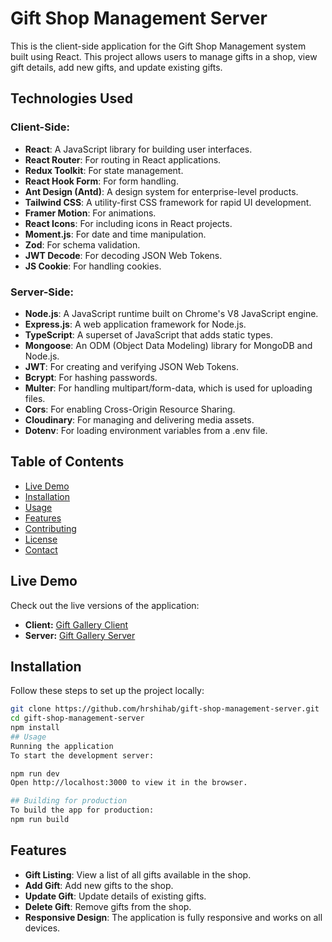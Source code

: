 # Gift Shop Management Server

This is the client-side application for the Gift Shop Management system built using React. This project allows users to manage gifts in a shop, view gift details, add new gifts, and update existing gifts.

## Technologies Used

### Client-Side:
- **React**: A JavaScript library for building user interfaces.
- **React Router**: For routing in React applications.
- **Redux Toolkit**: For state management.
- **React Hook Form**: For form handling.
- **Ant Design (Antd)**: A design system for enterprise-level products.
- **Tailwind CSS**: A utility-first CSS framework for rapid UI development.
- **Framer Motion**: For animations.
- **React Icons**: For including icons in React projects.
- **Moment.js**: For date and time manipulation.
- **Zod**: For schema validation.
- **JWT Decode**: For decoding JSON Web Tokens.
- **JS Cookie**: For handling cookies.

### Server-Side:
- **Node.js**: A JavaScript runtime built on Chrome's V8 JavaScript engine.
- **Express.js**: A web application framework for Node.js.
- **TypeScript**: A superset of JavaScript that adds static types.
- **Mongoose**: An ODM (Object Data Modeling) library for MongoDB and Node.js.
- **JWT**: For creating and verifying JSON Web Tokens.
- **Bcrypt**: For hashing passwords.
- **Multer**: For handling multipart/form-data, which is used for uploading files.
- **Cors**: For enabling Cross-Origin Resource Sharing.
- **Cloudinary**: For managing and delivering media assets.
- **Dotenv**: For loading environment variables from a .env file.

## Table of Contents

- [Live Demo](#live-demo)
- [Installation](#installation)
- [Usage](#usage)
- [Features](#features)
- [Contributing](#contributing)
- [License](#license)
- [Contact](#contact)

## Live Demo

Check out the live versions of the application:

- **Client:** [Gift Gallery Client](https://gift-gallery-three.vercel.app/)
- **Server:** [Gift Gallery Server](https://gift-gallery-server.vercel.app/)

## Installation

Follow these steps to set up the project locally:

```bash
git clone https://github.com/hrshihab/gift-shop-management-server.git
cd gift-shop-management-server
npm install
## Usage
Running the application
To start the development server:

npm run dev
Open http://localhost:3000 to view it in the browser.

## Building for production
To build the app for production:
npm run build
```

## Features
- **Gift Listing**: View a list of all gifts available in the shop.
- **Add Gift**: Add new gifts to the shop.
- **Update Gift**: Update details of existing gifts.
- **Delete Gift**: Remove gifts from the shop.
- **Responsive Design**: The application is fully responsive and works on all devices.
